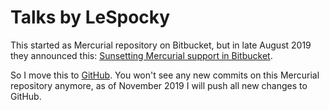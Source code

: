 # Talks by LeSpocky

This started as Mercurial repository on Bitbucket, but in late August
2019 they announced this: 
[Sunsetting Mercurial support in Bitbucket](https://bitbucket.org/blog/sunsetting-mercurial-support-in-bitbucket).

So I move this to [GitHub](https://github.com/LeSpocky/talks). You won't
see any new commits on this Mercurial repository anymore, as of November
2019 I will push all new changes to GitHub.
